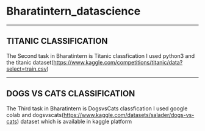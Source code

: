 # Bharatintern_datascience
------------------------------
TITANIC CLASSIFICATION
------------------------------
The Second task in Bharatintern is Titanic classfication I used python3 and the titanic dataset(https://www.kaggle.com/competitions/titanic/data?select=train.csv)

------------------------------
DOGS VS CATS CLASSIFICATION
------------------------------
The Third task in Bharatintern is DogsvsCats classfication I used google colab and dogsvscats(https://www.kaggle.com/datasets/salader/dogs-vs-cats) dataset which is available in kaggle platform
